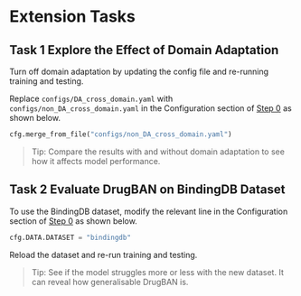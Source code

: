 # Extension Tasks

## Task 1 Explore the Effect of Domain Adaptation

Turn off domain adaptation by updating the config file and re-running training and testing.

Replace `configs/DA_cross_domain.yaml` with `configs/non_DA_cross_domain.yaml` in the Configuration section of [Step 0](https://pykale.github.io/mmai-tutorials/tutorials/drug-target-interaction/tutorial-drug.html#step-0-environment-preparation) as shown below.

```python
cfg.merge_from_file("configs/non_DA_cross_domain.yaml")
```

>Tip: Compare the results with and without domain adaptation to see how it affects model performance.

## Task 2 Evaluate DrugBAN on BindingDB Dataset

To use the BindingDB dataset, modify the relevant line in the Configuration section of [Step 0](https://pykale.github.io/mmai-tutorials/tutorials/drug-target-interaction/tutorial-drug.html#step-0-environment-preparation) as shown below.

```python
cfg.DATA.DATASET = "bindingdb"
```

Reload the dataset and re-run training and testing.

> Tip: See if the model struggles more or less with the new dataset. It can reveal how generalisable DrugBAN is.
